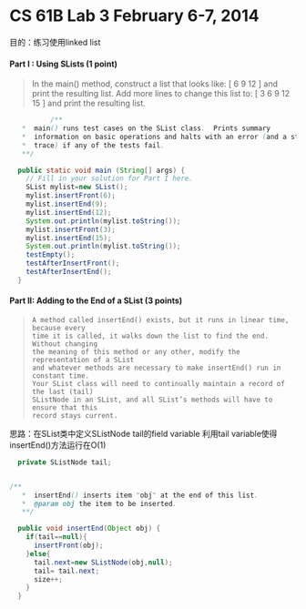 #  CS 61B Lab 3 February 6-7, 2014

目的：练习使用linked list

#### Part I :  Using SLists (1 point)

> In the main() method, construct a list that looks like:
>     [ 6 9 12 ]
> and print the resulting list.
> Add more lines to change this list to:
>     [ 3 6 9 12 15 ]
> and print the resulting list.

```java
 		  /**
   *  main() runs test cases on the SList class.  Prints summary
   *  information on basic operations and halts with an error (and a stack
   *  trace) if any of the tests fail.
   **/

  public static void main (String[] args) {
    // Fill in your solution for Part I here.
    SList mylist=new SList();
    mylist.insertFront(6);
    mylist.insertEnd(9);
    mylist.insertEnd(12);
    System.out.println(mylist.toString());
    mylist.insertFront(3);
    mylist.insertEnd(15);
    System.out.println(mylist.toString());
    testEmpty();
    testAfterInsertFront();
    testAfterInsertEnd();
  }
```

#### Part II:  Adding to the End of a SList (3 points)

> ```
> A method called insertEnd() exists, but it runs in linear time, because every
> time it is called, it walks down the list to find the end.  Without changing
> the meaning of this method or any other, modify the representation of a SList
> and whatever methods are necessary to make insertEnd() run in constant time.
> Your SList class will need to continually maintain a record of the last (tail)
> SListNode in an SList, and all SList’s methods will have to ensure that this
> record stays current.
> ```

思路：在SList类中定义SListNode tail的field variable 利用tail variable使得insertEnd()方法运行在O(1)

```java
  private SListNode tail;


/**
   *  insertEnd() inserts item "obj" at the end of this list.
   *  @param obj the item to be inserted.
   **/

  public void insertEnd(Object obj) {
    if(tail==null){
      insertFront(obj);
    }else{
      tail.next=new SListNode(obj,null);
      tail= tail.next;
      size++;
    }
  }
```



